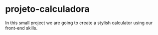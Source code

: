 # projeto-calculadora
 In this small project we are going to create a stylish calculator using our front-end skills.

